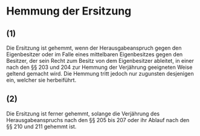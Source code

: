 # Hemmung der Ersitzung



## (1)

 Die Ersitzung ist gehemmt, wenn der Herausgabeanspruch gegen den Eigenbesitzer oder im Falle eines mittelbaren Eigenbesitzes gegen den Besitzer, der sein Recht zum Besitz von dem Eigenbesitzer ableitet, in einer nach den §§ 203 und 204 zur Hemmung der Verjährung geeigneten Weise geltend gemacht wird. Die Hemmung tritt jedoch nur zugunsten desjenigen ein, welcher sie herbeiführt.

## (2)

 Die Ersitzung ist ferner gehemmt, solange die Verjährung des Herausgabeanspruchs nach den §§ 205 bis 207 oder ihr Ablauf nach den §§ 210 und 211 gehemmt ist. 

